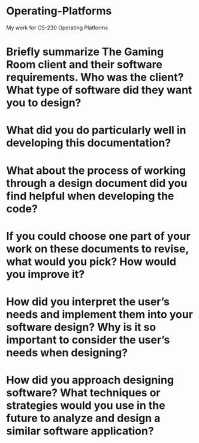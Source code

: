 # Operating-Platforms
My work for CS-230 Operating Platforms

# Briefly summarize The Gaming Room client and their software requirements. Who was the client? What type of software did they want you to design?

# What did you do particularly well in developing this documentation?

# What about the process of working through a design document did you find helpful when developing the code?

# If you could choose one part of your work on these documents to revise, what would you pick? How would you improve it?

# How did you interpret the user’s needs and implement them into your software design? Why is it so important to consider the user’s needs when designing?

# How did you approach designing software? What techniques or strategies would you use in the future to analyze and design a similar software application?
